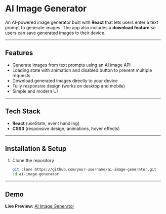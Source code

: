 #  AI Image Generator  

An AI-powered image generator built with **React** that lets users enter a text prompt to generate images. The app also includes a **download feature** so users can save generated images to their device.  

---

## Features  
- Generate images from text prompts using an AI image API  
- Loading state with animation and disabled button to prevent multiple requests  
- Download generated images directly to your device  
- Fully responsive design (works on desktop and mobile)  
- Simple and modern UI  

---

## Tech Stack  
- **React** (useState, event handling)  
- **CSS3** (responsive design, animations, hover effects)  

---

##  Installation & Setup  

1. Clone the repository  
   ```bash
   git clone https://github.com/your-username/ai-image-generator.git
   cd ai-image-generator
---

## Demo  
**Live Preview:** [AI Image Generator](https://hadiamushtaq-dev.github.io/ai-image-generator/)

